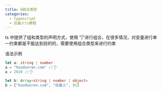 ```yaml
---
title: 6联合类型
categories:
  - typescript
  - 后盾人ts教程
---
```


ts 中提供了组和类型的声明方式，使用 "|"进行组合，在很多情况，对变量进行单一约束都是不能达到目的的，需要使用组合类型来进行约束

语法示例

```typescript
let a: string | number
a = "houdunren.com" //👌
a = 2020 //👌

let b: Array<string | number | object>
b = ["houdunren.com", "后盾人", 91]
```
